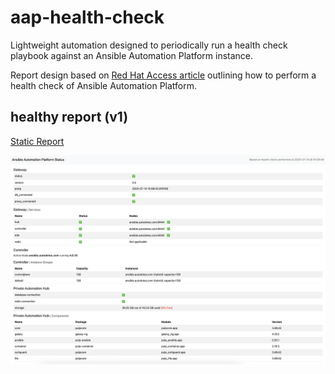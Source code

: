 # aap-health-check

Lightweight automation designed to periodically run a health check playbook against an Ansible Automation Platform instance.

Report design based on [Red Hat Access article](https://access.redhat.com/solutions/7113839) outlining how to perform a health check of Ansible Automation Platform.

## healthy report (v1)

[Static Report](https://reports.autodotes.com/misc/aap_health_check.html)

![Healthy AAP Report](./.attachments/health_check_report_v1.png)